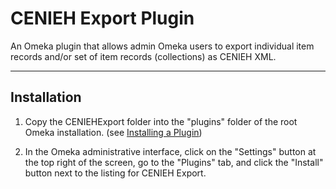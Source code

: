 # CENIEH Export Plugin

An Omeka plugin that allows admin Omeka users to export individual item records and/or set of item records (collections) as CENIEH XML.

------

## Installation

1. Copy the CENIEHExport folder into the "plugins" folder of the root Omeka installation. (see [Installing a Plugin](https://omeka.org/classic/docs/Admin/Adding_and_Managing_Plugins/))

2. In the Omeka administrative interface, click on the "Settings" button at the top right of the screen, go to the "Plugins" tab, and click the "Install" button next to the listing for CENIEH Export.




